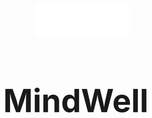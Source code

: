 <p align="center">
  <img src="assets/logoku.png" alt="LOGO" width="300px" height="auto">
</p>
<p align="center" >
    <b><h1 style="font-size: 100px">MindWell</h1x></b>
</p>
